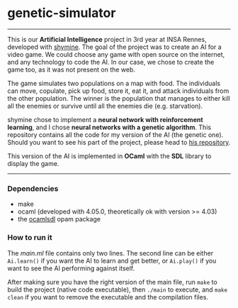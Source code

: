 # genetic-simulator

---

This is our **Artificial Intelligence** project in 3rd year at INSA Rennes, developed with [shymine](https://www.github.com/shymine). The goal of the project was to create an AI for a video game. We could choose any game with open source on the internet, and any technology to code the AI. In our case, we chose to create the game too, as it was not present on the web.

The game simulates two populations on a map with food. The individuals can move, copulate, pick up food, store it, eat it, and attack individuals from the other population. The winner is the population that manages to either kill all the enemies or survive until all the enemies die (e.g. starvation).

shymine chose to implement a **neural network with reinforcement learning**, and I chose **neural networks with a genetic algorithm**. This repository contains all the code for my version of the AI (the genetic one). Should you want to see his part of the project, please head to [his repository](https://www.github.com/shymine/AI_Java).

This version of the AI is implemented in **OCaml** with the **SDL** library to display the game.

---

### Dependencies

- make
- ocaml (developed with 4.05.0, theoretically ok with version >= 4.03)
- the [ocamlsdl](http://opam.ocaml.org/packages/ocamlsdl/) opam package

### How to run it

The *main<span></span>.ml* file contains only two lines. The second line can be either `Ai.learn()` if you want the AI to learn and get better, or `Ai.play()` if you want to see the AI performing against itself.

After making sure you have the right version of the main file, run  `make` to build the project (native code executable), then `./main` to execute, and `make clean` if you want to remove the executable and the compilation files.